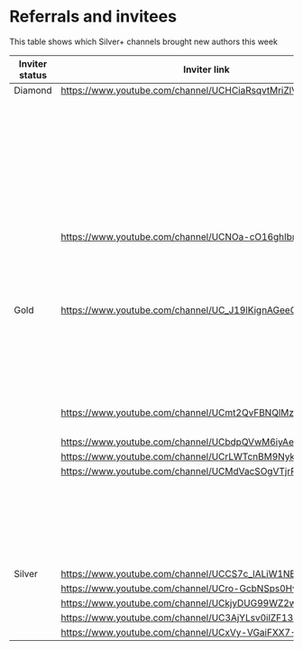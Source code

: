 # Referrals and invitees

This table shows which Silver+ channels brought new authors this week

| Inviter status | Inviter link | Channel ID | Link YT | Status |
| --- | --- | --- | --- | --- |
| Diamond | https://www.youtube.com/channel/UCHCiaRsqvtMriZlVxYMP5ig | 47429 | https://www.youtube.com/channel/UCTtAmcITJbVTmFcwzMlrdfg | Bronze |
|  |  |  | https://www.youtube.com/channel/UC6RCj_9pcDDEARGKaR7118Q | Bronze |
|  |  |  | https://www.youtube.com/channel/UCp8Q5WJKhLRKWbvwhIJbl8w | Bronze |
|  |  |  | https://www.youtube.com/channel/UCiOFGmp27Y4sEZJPfY8uTTA | Bronze |
|  |  |  | https://www.youtube.com/channel/UCqBSc8AQI3hMF66C_65upzw | Bronze |
|  |  |  | https://www.youtube.com/channel/UCpo2NQZ6seElyvsjjSS_tlw | Rejected |
|  |  |  | https://www.youtube.com/channel/UCVZenY9lu8h967owGAvWf2g | Rejected |
|  |  |  | https://www.youtube.com/channel/UCN0bB6Adn5xcN-CD6K8huaw | Bronze |
|  |  |  | https://www.youtube.com/channel/UCsZNsPZWqq_uthBwTp3hnAg | Bronze |
|  |  |  | https://www.youtube.com/channel/UCkz1J02T7LzUtsHuiSIKZyA | Bronze |
|  | https://www.youtube.com/channel/UCNOa-cO16ghIbnFnReO5zEQ | 54770 | https://www.youtube.com/channel/UC1JdYljNcdYdw4YML-6nBaQ | Rejected |
|  |  |  | https://www.youtube.com/channel/UCOWw71GVuEsPCvZW3RiXl5g | Bronze |
|  |  |  | https://www.youtube.com/channel/UClyf3aagLe6Hu_2zA8cJV-g | Rejected |
|  |  |  | https://www.youtube.com/channel/UC7vHhiW_hlNsdCH7u1h7LFw | Bronze |
|  |  |  | https://www.youtube.com/channel/UC0mIpi4s6P7Hip4yTM4wEMQ | Rejected |
| Gold | https://www.youtube.com/channel/UC_J19lKignAGeeQE8LRkVwQ | 51578 | https://www.youtube.com/channel/UCzeGZiYU-2K0GnvpfGUI1sQ | Bronze |
|  |  |  | https://www.youtube.com/channel/UCx6b9cU8jA2vYwYwNT5pe7Q | Bronze |
|  |  |  | https://www.youtube.com/channel/UCItL083f3Vh-stgfx3XcrPg | Rejected |
|  |  |  | https://www.youtube.com/channel/UCfpvKNRx44U4VYKDi2hy9mg | Rejected |
|  |  |  | https://www.youtube.com/channel/UCYKM3_a_TQ8WFNUYz_6fvSQ | Rejected |
|  |  |  | https://www.youtube.com/channel/UC8cduWUccQi8Dp421TjdLcA | Rejected |
|  |  |  | https://www.youtube.com/channel/UCuz2Pb4QaPObuxkwou76HoQ | Bronze |
|  | https://www.youtube.com/channel/UCmt2QvFBNQlMzw_5sgLPFnQ | 50853 | https://www.youtube.com/channel/UCH8rqqzRtbsXDroVg1RxTZw | Rejected |
|  |  |  | https://www.youtube.com/channel/UCvXG65Xj0HBh0SKfW7apFQA | Rejected |
|  | https://www.youtube.com/channel/UCbdpQVwM6iyAe2VpAnFTBxw | 46449 | https://www.youtube.com/channel/UCjUynCQ_gXe5IeRaxL-Y2aQ | Rejected |
|  | https://www.youtube.com/channel/UCrLWTcnBM9Nyky3E_fpLzqw | 50441 | https://www.youtube.com/channel/UC194KsS9A95X3dkW_eT3YRg | Bronze |
|  | https://www.youtube.com/channel/UCMdVacSOgVTjrRiRU1D1RTg | 62730 | https://www.youtube.com/channel/UCxl4JsNdxod-wMh39KOrhlg | Bronze |
|  |  |  | https://www.youtube.com/channel/UCnnAVC5wnFp4JQ9CEWDdFZg | Bronze |
|  |  |  | https://www.youtube.com/channel/UCwH-TycyYlJGSfw53azAQrw | Bronze |
|  |  |  | https://www.youtube.com/channel/UCeRhqAPhr74IoevKSt1mm2A | Bronze |
|  |  |  | https://www.youtube.com/channel/UCBk6wPGJty6rstPEqZkgODw | Bronze |
|  |  |  | https://www.youtube.com/channel/UCvjJjDSD0sVH6HcZxM_As7g | Rejected |
|  |  |  | https://www.youtube.com/channel/UC0z4EWDnot3ZyCTsqVpGUgw | Bronze |
| Silver | https://www.youtube.com/channel/UCCS7c_lALiW1NBUqpzC2C4A | 34266 | https://www.youtube.com/channel/UCnHoTTWOxxMAnYSirzF2RSA | Bronze |
|  | https://www.youtube.com/channel/UCro-GcbNSps0HvxRscKsaTA | 48771 | https://www.youtube.com/channel/UCKHhAW622UsoIjMeKZZ5JEg | Rejected |
|  | https://www.youtube.com/channel/UCkjyDUG99WZ2wyvENaeqgKg | 51136 | https://www.youtube.com/channel/UCslIKZ_tQKP-MApdJFpF9nA | Rejected |
|  | https://www.youtube.com/channel/UC3AjYLsv0ilZF13hXAWie5Q | 29707 | https://www.youtube.com/channel/UCS20-JiasUmELwdpNcc4r4Q | Bronze |
|  | https://www.youtube.com/channel/UCxVy-VGaiFXX7-GDsO_PYQw | 26785 | https://www.youtube.com/channel/UCdI3dcM0GmfNk-FXHZwBaDg | Rejected |